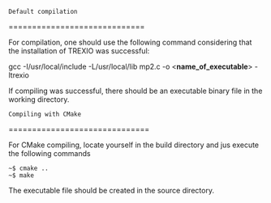     Default compilation
=============================

For compilation, one should use the following command considering that the installation of TREXIO was successful: 

gcc -I/usr/local/include -L/usr/local/lib mp2.c -o <__name_of_executable__> -ltrexio

If compiling was successful, there should be an executable binary file in the working directory.


    Compiling with CMake
==============================

For CMake compiling, locate yourself in the build directory and jus execute the following commands

    ~$ cmake ..
    ~$ make

The executable file should be created in the source directory.
